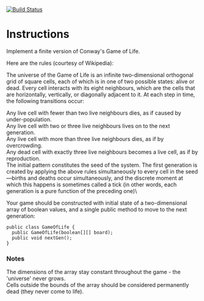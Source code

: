 [![Build Status](https://travis-ci.org/fermt18/gameoflife.svg?branch=master)](https://travis-ci.org/fermt18/gameoflife)

# Instructions
Implement a finite version of Conway's Game of Life.

Here are the rules (courtesy of Wikipedia):

The universe of the Game of Life is an infinite two-dimensional orthogonal grid of square cells, each of which is in one of two possible states: alive or dead. Every cell interacts with its eight neighbours, which are the cells that are horizontally, vertically, or diagonally adjacent to it. At each step in time, the following transitions occur:

Any live cell with fewer than two live neighbours dies, as if caused by under-population.\
Any live cell with two or three live neighbours lives on to the next generation.\
Any live cell with more than three live neighbours dies, as if by overcrowding.\
Any dead cell with exactly three live neighbours becomes a live cell, as if by reproduction.\
The initial pattern constitutes the seed of the system. The first generation is created by applying the above rules simultaneously to every cell in the seed—births and deaths occur simultaneously, and the discrete moment at which this happens is sometimes called a tick (in other words, each generation is a pure function of the preceding one)\

Your game should be constructed with initial state of a two-dimensional array of boolean values, and a single public method to move to the next generation:
```
public class GameOfLife {
  public GameOfLife(boolean[][] board);
  public void nextGen();
}
```
### Notes
The dimensions of the array stay constant throughout the game - the 'universe' never grows.\
Cells outside the bounds of the array should be considered permanently dead (they never come to life).